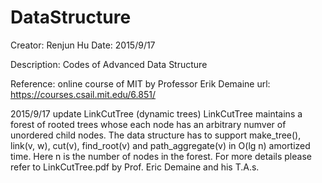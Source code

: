 # DataStructure
Creator: Renjun Hu
Date: 2015/9/17

Description: Codes of Advanced Data Structure

Reference: online course of MIT by Professor Erik Demaine
url: https://courses.csail.mit.edu/6.851/

2015/9/17 update LinkCutTree (dynamic trees)
LinkCutTree maintains a forest of rooted trees whose each node has an arbitrary numver of unordered child nodes. The data structure has to support make_tree(), link(v, w), cut(v), find_root(v) and path_aggregate(v) in O(lg n) amortized time. Here n is the number of nodes in the forest.
For more details please refer to LinkCutTree.pdf by Prof. Eric Demaine and his T.A.s.
